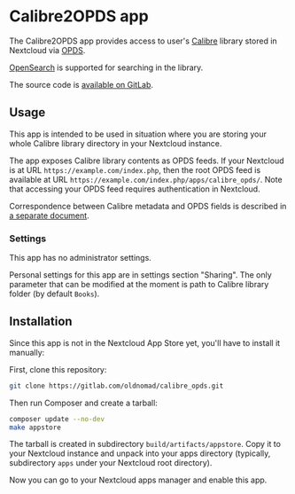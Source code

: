 <!--
SPDX-FileCopyrightText: 2023 Alec Kojaev <alec@kojaev.name>
SPDX-License-Identifier:  CC0-1.0
-->
# Calibre2OPDS app

The Calibre2OPDS app provides access to user's [Calibre](https://calibre-ebook.com/) library
stored in Nextcloud via [OPDS](https://specs.opds.io/opds-1.2).

[OpenSearch](https://github.com/dewitt/opensearch) is supported for searching in the library.

The source code is [available on GitLab](https://gitlab.com/oldnomad/calibre_opds/).

## Usage

This app is intended to be used in situation where you are storing your whole
Calibre library directory in your Nextcloud instance.

The app exposes Calibre library contents as OPDS feeds. If your Nextcloud is at URL
`https://example.com/index.php`, then the root OPDS feed is available at URL
`https://example.com/index.php/apps/calibre_opds/`. Note that accessing your OPDS feed
requires authentication in Nextcloud.

Correspondence between Calibre metadata and OPDS fields is described in [a separate document](OPDS.md).

### Settings

This app has no administrator settings.

Personal settings for this app are in settings section "Sharing". The only parameter that
can be modified at the moment is path to Calibre library folder (by default `Books`).

## Installation

Since this app is not in the Nextcloud App Store yet, you'll have to install it manually:

First, clone this repository:

```sh
git clone https://gitlab.com/oldnomad/calibre_opds.git
```

Then run Composer and create a tarball:

```sh
composer update --no-dev
make appstore
```

The tarball is created in subdirectory `build/artifacts/appstore`. Copy it to your Nextcloud
instance and unpack into your apps directory (typically, subdirectory `apps` under your Nextcloud
root directory).

Now you can go to your Nextcloud apps manager and enable this app.
